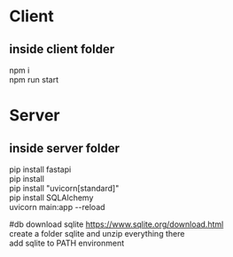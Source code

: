 # Client

## inside client folder

npm i  
npm run start  

# Server

## inside server folder

pip install fastapi  
pip install  
pip install "uvicorn[standard]"  
pip install SQLAlchemy  
uvicorn main:app --reload  

#db
download sqlite https://www.sqlite.org/download.html  
create a folder sqlite and unzip everything there  
add sqlite to PATH environment  
